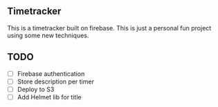 ## Timetracker
This is a timetracker built on firebase. This is just a personal fun project using some new techniques.

## TODO
- [ ] Firebase authentication
- [ ] Store description per timer
- [ ] Deploy to S3
- [ ] Add Helmet lib for title
